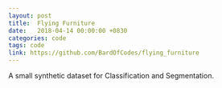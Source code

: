 ```yaml
---
layout: post
title:  Flying Furniture
date:   2018-04-14 00:00:00 +0830
categories: code
tags: code
link: https://github.com/BardOfCodes/flying_furniture
---
```


A small synthetic dataset for Classification and Segmentation.
